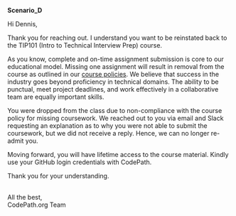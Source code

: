 **Scenario_D**

Hi Dennis,

Thank you for reaching out. I understand you want to be reinstated back to the TIP101 (Intro to Technical Interview Prep) course.

As you know, complete and on-time assignment submission is core to our educational model. Missing one assignment will result in removal from the course as outlined in our [course policies](https://courses.codepath.org/snippets/ios_university/policies_remote_fall19). We believe that success in the industry goes beyond proficiency in technical domains. The ability to be punctual, meet project deadlines, and work effectively in a collaborative team are equally important skills.

You were dropped from the class due to non-compliance with the course policy for missing coursework. We reached out to you via email and Slack requesting an explanation as to why you were not able to submit the coursework, but we did not receive a reply. Hence, we can no longer re-admit you.

Moving forward, you will have lifetime access to the course material. Kindly use your GitHub login credentials with CodePath.

Thank you for your understanding.

<br/>All the best,
<br/>CodePath.org Team
